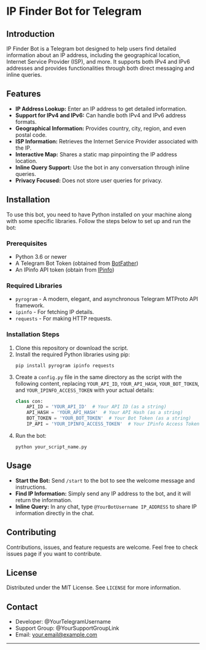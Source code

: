 
# IP Finder Bot for Telegram

## Introduction
IP Finder Bot is a Telegram bot designed to help users find detailed information about an IP address, including the geographical location, Internet Service Provider (ISP), and more. It supports both IPv4 and IPv6 addresses and provides functionalities through both direct messaging and inline queries.

## Features
- **IP Address Lookup:** Enter an IP address to get detailed information.
- **Support for IPv4 and IPv6:** Can handle both IPv4 and IPv6 address formats.
- **Geographical Information:** Provides country, city, region, and even postal code.
- **ISP Information:** Retrieves the Internet Service Provider associated with the IP.
- **Interactive Map:** Shares a static map pinpointing the IP address location.
- **Inline Query Support:** Use the bot in any conversation through inline queries.
- **Privacy Focused:** Does not store user queries for privacy.

## Installation

To use this bot, you need to have Python installed on your machine along with some specific libraries. Follow the steps below to set up and run the bot:

### Prerequisites
- Python 3.6 or newer
- A Telegram Bot Token (obtained from [BotFather](https://t.me/botfather))
- An IPinfo API token (obtain from [IPinfo](https://ipinfo.io/))

### Required Libraries
- `pyrogram` - A modern, elegant, and asynchronous Telegram MTProto API framework.
- `ipinfo` - For fetching IP details.
- `requests` - For making HTTP requests.

### Installation Steps
1. Clone this repository or download the script.
2. Install the required Python libraries using pip:
    ```
    pip install pyrogram ipinfo requests
    ```
3. Create a `config.py` file in the same directory as the script with the following content, replacing `YOUR_API_ID`, `YOUR_API_HASH`, `YOUR_BOT_TOKEN`, and `YOUR_IPINFO_ACCESS_TOKEN` with your actual details:
    ```python
    class con:
        API_ID = 'YOUR_API_ID'  # Your API ID (as a string)
        API_HASH = 'YOUR_API_HASH'  # Your API Hash (as a string)
        BOT_TOKEN = 'YOUR_BOT_TOKEN'  # Your Bot Token (as a string)
        IP_API = 'YOUR_IPINFO_ACCESS_TOKEN'  # Your IPinfo Access Token (as a string)
    ```
4. Run the bot:
    ```
    python your_script_name.py
    ```

## Usage
- **Start the Bot:** Send `/start` to the bot to see the welcome message and instructions.
- **Find IP Information:** Simply send any IP address to the bot, and it will return the information.
- **Inline Query:** In any chat, type `@YourBotUsername IP_ADDRESS` to share IP information directly in the chat.

## Contributing
Contributions, issues, and feature requests are welcome. Feel free to check issues page if you want to contribute.

## License
Distributed under the MIT License. See `LICENSE` for more information.

## Contact
- Developer: @YourTelegramUsername
- Support Group: @YourSupportGroupLink
- Email: your.email@example.com

---